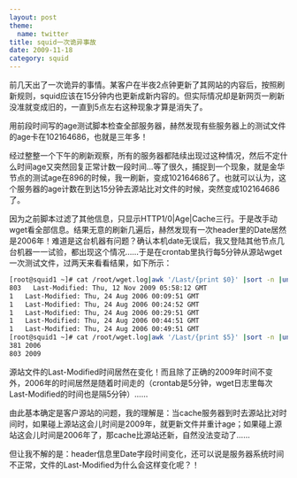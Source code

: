 ```yaml
---
layout: post
theme:
  name: twitter
title: squid一次诡异事故
date: 2009-11-18
category: squid
---
```


前几天出了一次诡异的事情。某客户在半夜2点钟更新了其网站的内容后，按照刷新规则，squid应该在15分钟内也更新成新内容的。但实际情况却是新网页一刷新没准就变成旧的，一直到5点左右这种现象才算是消失了。

用前段时间写的age测试脚本检查全部服务器，赫然发现有些服务器上的测试文件的age卡在102164686，也就是三年多！

经过整整一个下午的刷新观察，所有的服务器都陆续出现过这种情况，然后不定什么时间age又突然回复正常计数一段时间…等了很久，捕捉到一个现象，就是金华节点的测试age在896的时候，我一刷新，变成102164686了。也就可以认为，这个服务器的age计数在到达15分钟去源站比对文件的时候，突然变成102164686了。

因为之前脚本过滤了其他信息，只显示HTTP1/0|Age|Cache三行。于是改手动wget看全部信息。结果无意的刷新几遍后，赫然发现有一次header里的Date居然是2006年！难道是这台机器有问题？确认本机date无误后，我又登陆其他节点几台机器一一试验，都出现这个情况……于是在crontab里执行每5分钟从源站wget一次测试文件，过两天来看看结果，如下所示：
```bash
[root@squid1 ~]# cat /root/wget.log|awk '/Last/{print $0}' |sort -n |uniq -c
803   Last-Modified: Thu, 12 Nov 2009 05:58:12 GMT
1   Last-Modified: Thu, 24 Aug 2006 00:09:51 GMT
1   Last-Modified: Thu, 24 Aug 2006 00:24:52 GMT
1   Last-Modified: Thu, 24 Aug 2006 00:29:51 GMT
1   Last-Modified: Thu, 24 Aug 2006 00:44:51 GMT
1   Last-Modified: Thu, 24 Aug 2006 00:49:51 GMT
[root@squid1 ~]# cat /root/wget.log|awk '/Last/{print $5}' |sort -n |uniq -c
381 2006
803 2009
```
源站文件的Last-Modified时间居然在变化！而且除了正确的2009年时间不变外，2006年的时间居然是随着时间走的（crontab是5分钟，wget日志里每次Last-Modified的时间也是隔5分钟）……

由此基本确定是客户源站的问题，我的理解是：当cache服务器到时去源站比对时间时，如果碰上源站这会儿时间是2009年，就更新文件并重计age；如果碰上源站这会儿时间是2006年了，那cache比源站还新，自然没法变动了……

但让我不解的是：header信息里Date字段时间变化，还可以说是服务器系统时间不正常，文件的Last-Modified为什么会这样变化呢？！

